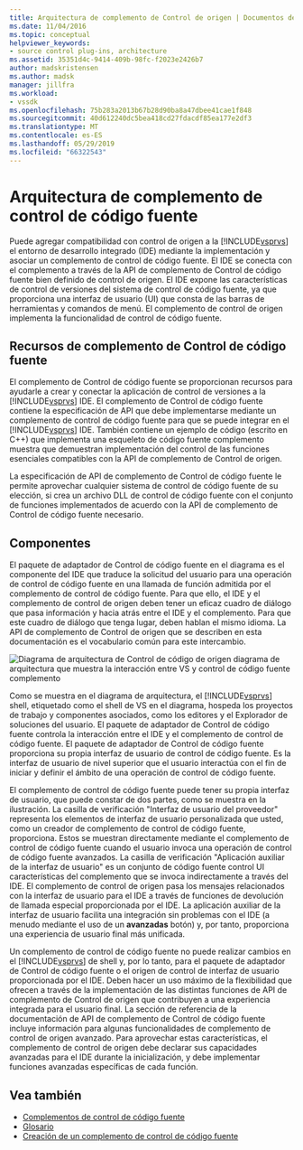 ```yaml
---
title: Arquitectura de complemento de Control de origen | Documentos de Microsoft
ms.date: 11/04/2016
ms.topic: conceptual
helpviewer_keywords:
- source control plug-ins, architecture
ms.assetid: 35351d4c-9414-409b-98fc-f2023e2426b7
author: madskristensen
ms.author: madsk
manager: jillfra
ms.workload:
- vssdk
ms.openlocfilehash: 75b283a2013b67b28d90ba8a47dbee41cae1f848
ms.sourcegitcommit: 40d612240dc5bea418cd27fdacdf85ea177e2df3
ms.translationtype: MT
ms.contentlocale: es-ES
ms.lasthandoff: 05/29/2019
ms.locfileid: "66322543"
---
```

# <a name="source-control-plug-in-architecture"></a>Arquitectura de complemento de control de código fuente
Puede agregar compatibilidad con control de origen a la [!INCLUDE[vsprvs](../../code-quality/includes/vsprvs_md.md)] el entorno de desarrollo integrado (IDE) mediante la implementación y asociar un complemento de control de código fuente. El IDE se conecta con el complemento a través de la API de complemento de Control de código fuente bien definido de control de origen. El IDE expone las características de control de versiones del sistema de control de código fuente, ya que proporciona una interfaz de usuario (UI) que consta de las barras de herramientas y comandos de menú. El complemento de control de origen implementa la funcionalidad de control de código fuente.

## <a name="source-control-plug-in-resources"></a>Recursos de complemento de Control de código fuente
 El complemento de Control de código fuente se proporcionan recursos para ayudarle a crear y conectar la aplicación de control de versiones a la [!INCLUDE[vsprvs](../../code-quality/includes/vsprvs_md.md)] IDE. El complemento de Control de código fuente contiene la especificación de API que debe implementarse mediante un complemento de control de código fuente para que se puede integrar en el [!INCLUDE[vsprvs](../../code-quality/includes/vsprvs_md.md)] IDE. También contiene un ejemplo de código (escrito en C++) que implementa una esqueleto de código fuente complemento muestra que demuestran implementación del control de las funciones esenciales compatibles con la API de complemento de Control de origen.

 La especificación de API de complemento de Control de código fuente le permite aprovechar cualquier sistema de control de código fuente de su elección, si crea un archivo DLL de control de código fuente con el conjunto de funciones implementados de acuerdo con la API de complemento de Control de código fuente necesario.

## <a name="components"></a>Componentes
 El paquete de adaptador de Control de código fuente en el diagrama es el componente del IDE que traduce la solicitud del usuario para una operación de control de código fuente en una llamada de función admitida por el complemento de control de código fuente. Para que ello, el IDE y el complemento de control de origen deben tener un eficaz cuadro de diálogo que pasa información y hacia atrás entre el IDE y el complemento. Para que este cuadro de diálogo que tenga lugar, deben hablan el mismo idioma. La API de complemento de Control de origen que se describen en esta documentación es el vocabulario común para este intercambio.

 ![Diagrama de arquitectura de Control de código de origen](../../extensibility/internals/media/vs_sccsdk_plug_in_arch.gif "vs_sccsdk_plug_in_arch") diagrama de arquitectura que muestra la interacción entre VS y control de código fuente complemento

 Como se muestra en el diagrama de arquitectura, el [!INCLUDE[vsprvs](../../code-quality/includes/vsprvs_md.md)] shell, etiquetado como el shell de VS en el diagrama, hospeda los proyectos de trabajo y componentes asociados, como los editores y el Explorador de soluciones del usuario. El paquete de adaptador de Control de código fuente controla la interacción entre el IDE y el complemento de control de código fuente. El paquete de adaptador de Control de código fuente proporciona su propia interfaz de usuario de control de código fuente. Es la interfaz de usuario de nivel superior que el usuario interactúa con el fin de iniciar y definir el ámbito de una operación de control de código fuente.

 El complemento de control de código fuente puede tener su propia interfaz de usuario, que puede constar de dos partes, como se muestra en la ilustración. La casilla de verificación "Interfaz de usuario del proveedor" representa los elementos de interfaz de usuario personalizada que usted, como un creador de complemento de control de código fuente, proporciona. Estos se muestran directamente mediante el complemento de control de código fuente cuando el usuario invoca una operación de control de código fuente avanzados. La casilla de verificación "Aplicación auxiliar de la interfaz de usuario" es un conjunto de código fuente control UI características del complemento que se invoca indirectamente a través del IDE. El complemento de control de origen pasa los mensajes relacionados con la interfaz de usuario para el IDE a través de funciones de devolución de llamada especial proporcionada por el IDE. La aplicación auxiliar de la interfaz de usuario facilita una integración sin problemas con el IDE (a menudo mediante el uso de un **avanzadas** botón) y, por tanto, proporciona una experiencia de usuario final más unificada.

 Un complemento de control de código fuente no puede realizar cambios en el [!INCLUDE[vsprvs](../../code-quality/includes/vsprvs_md.md)] de shell y, por lo tanto, para el paquete de adaptador de Control de código fuente o el origen de control de interfaz de usuario proporcionada por el IDE. Deben hacer un uso máximo de la flexibilidad que ofrecen a través de la implementación de las distintas funciones de API de complemento de Control de origen que contribuyen a una experiencia integrada para el usuario final. La sección de referencia de la documentación de API de complemento de Control de código fuente incluye información para algunas funcionalidades de complemento de control de origen avanzado. Para aprovechar estas características, el complemento de control de origen debe declarar sus capacidades avanzadas para el IDE durante la inicialización, y debe implementar funciones avanzadas específicas de cada función.

## <a name="see-also"></a>Vea también
- [Complementos de control de código fuente](../../extensibility/source-control-plug-ins.md)
- [Glosario](../../extensibility/source-control-plug-in-glossary.md)
- [Creación de un complemento de control de código fuente](../../extensibility/internals/creating-a-source-control-plug-in.md)